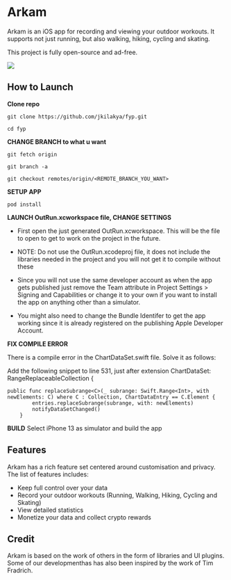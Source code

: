 # Arkam

Arkam is an iOS app for recording and viewing your outdoor workouts. It supports not just running, but also walking, hiking, cycling and skating.

This project is fully open-source and ad-free.

<a href="https://apps.apple.com/us/app/OutRun/id1477511092">
    <img src="https://outrun.tadris.de/src/download.svg">
</a>

## How to Launch

**Clone repo**

    git clone https://github.com/jkilakya/fyp.git

    cd fyp

**CHANGE BRANCH to what u want**

    git fetch origin
    
    git branch -a

    git checkout remotes/origin/<REMOTE_BRANCH_YOU_WANT>

**SETUP APP**

    pod install

**LAUNCH OutRun.xcworkspace file, CHANGE SETTINGS**

- First open the just generated OutRun.xcworkspace. This will be the file to open to get to work on the project in the future.

- NOTE: Do not use the OutRun.xcodeproj file, it does not include the libraries needed in the project and you will not get it to compile without these

- Since you will not use the same developer account as when the app gets published just remove the Team attribute in Project Settings > Signing and Capabilities or change it to your own if you want to install the app on anything other than a simulator.

- You might also need to change the Bundle Identifer to get the app working since it is already registered on the publishing Apple Developer Account.

**FIX COMPILE ERROR**

There is a compile error in the ChartDataSet.swift file. Solve it as follows: 

Add the following snippet to line 531, just after extension ChartDataSet: RangeReplaceableCollection {

    public func replaceSubrange<C>(_ subrange: Swift.Range<Int>, with newElements: C) where C : Collection, ChartDataEntry == C.Element {
            entries.replaceSubrange(subrange, with: newElements)
            notifyDataSetChanged()
        }

**BUILD**
Select iPhone 13 as simulator and build the app

## Features

Arkam has a rich feature set centered around customisation and privacy. The list of features includes:

- Keep full control over your data
- Record your outdoor workouts (Running, Walking, Hiking, Cycling and Skating)
- View detailed statistics
- Monetize your data and collect crypto rewards


## Credit
Arkam is based on the work of others in the form of libraries and UI plugins. Some of our developmenthas has also been inspired by the work of Tim Fradrich. 
